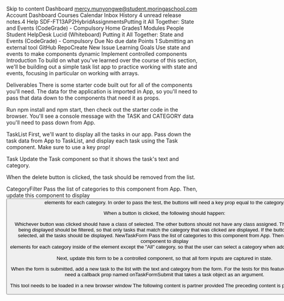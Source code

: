 
Skip to content
Dashboard
mercy.munyongwe@student.moringaschool.com
Account
Dashboard
Courses
Calendar
Inbox
History
4 unread release notes.4
Help
SDF-FT13AP2HybridAssignmentsPutting it All Together: State and Events (CodeGrade) - Compulsory
Home
Grades1
Modules
People
Student HelpDesk
Lucid (Whiteboard)
Putting it All Together: State and Events (CodeGrade) - Compulsory
Due No due date Points 1 Submitting an external tool
GitHub RepoCreate New Issue
Learning Goals
Use state and events to make components dynamic
Implement controlled components
Introduction
To build on what you've learned over the course of this section, we'll be building out a simple task list app to practice working with state and events, focusing in particular on working with arrays.

Deliverables
There is some starter code built out for all of the components you'll need. The data for the application is imported in App, so you'll need to pass that data down to the components that need it as props.

Run npm install and npm start, then check out the starter code in the browser. You'll see a console message with the TASK and CATEGORY data you'll need to pass down from App.

TaskList
First, we'll want to display all the tasks in our app. Pass down the task data from App to TaskList, and display each task using the Task component. Make sure to use a key prop!

Task
Update the Task component so that it shows the task's text and category.

When the delete button is clicked, the task should be removed from the list.

CategoryFilter
Pass the list of categories to this component from App. Then, update this component to display <button> elements for each category. In order to pass the test, the buttons will need a key prop equal to the category.

When a button is clicked, the following should happen:

Whichever button was clicked should have a class of selected. The other buttons should not have any class assigned.
The list of tasks being displayed should be filtered, so that only tasks that match the category that was clicked are displayed.
If the button for "All" is selected, all the tasks should be displayed.
NewTaskForm
Pass the list of categories to this component from App. Then, update this component to display <option> elements for each category inside of the <select> element except the "All" category, so that the user can select a category when adding a new task.

Next, update this form to be a controlled component, so that all form inputs are captured in state.

When the form is submitted, add a new task to the list with the text and category from the form. For the tests for this feature to pass, you'll need a callback prop named onTaskFormSubmit that takes a task object as an argument.

This tool needs to be loaded in a new browser window
The following content is partner provided
The preceding content is partner provided
